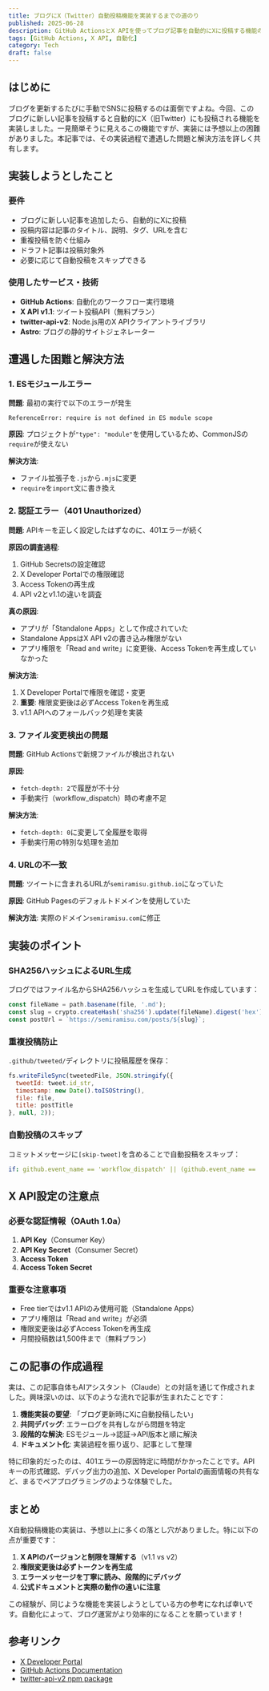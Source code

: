 ```yaml
---
title: ブログにX（Twitter）自動投稿機能を実装するまでの道のり
published: 2025-06-28
description: GitHub ActionsとX APIを使ってブログ記事を自動的にXに投稿する機能の実装過程で遭遇した問題と解決方法を詳しく解説します
tags: [GitHub Actions, X API, 自動化]
category: Tech
draft: false
---
```


## はじめに

ブログを更新するたびに手動でSNSに投稿するのは面倒ですよね。今回、このブログに新しい記事を投稿すると自動的にX（旧Twitter）にも投稿される機能を実装しました。一見簡単そうに見えるこの機能ですが、実装には予想以上の困難がありました。本記事では、その実装過程で遭遇した問題と解決方法を詳しく共有します。

## 実装しようとしたこと

### 要件
- ブログに新しい記事を追加したら、自動的にXに投稿
- 投稿内容は記事のタイトル、説明、タグ、URLを含む
- 重複投稿を防ぐ仕組み
- ドラフト記事は投稿対象外
- 必要に応じて自動投稿をスキップできる

### 使用したサービス・技術
- **GitHub Actions**: 自動化のワークフロー実行環境
- **X API v1.1**: ツイート投稿API（無料プラン）
- **twitter-api-v2**: Node.js用のX APIクライアントライブラリ
- **Astro**: ブログの静的サイトジェネレーター

## 遭遇した困難と解決方法

### 1. ESモジュールエラー

**問題**: 最初の実行で以下のエラーが発生
```
ReferenceError: require is not defined in ES module scope
```

**原因**: プロジェクトが`"type": "module"`を使用しているため、CommonJSの`require`が使えない

**解決方法**: 
- ファイル拡張子を`.js`から`.mjs`に変更
- `require`を`import`文に書き換え

### 2. 認証エラー（401 Unauthorized）

**問題**: APIキーを正しく設定したはずなのに、401エラーが続く

**原因の調査過程**:
1. GitHub Secretsの設定確認
2. X Developer Portalでの権限確認
3. Access Tokenの再生成
4. API v2とv1.1の違いを調査

**真の原因**: 
- アプリが「Standalone Apps」として作成されていた
- Standalone AppsはX API v2の書き込み権限がない
- アプリ権限を「Read and write」に変更後、Access Tokenを再生成していなかった

**解決方法**:
1. X Developer Portalで権限を確認・変更
2. **重要**: 権限変更後は必ずAccess Tokenを再生成
3. v1.1 APIへのフォールバック処理を実装

### 3. ファイル変更検出の問題

**問題**: GitHub Actionsで新規ファイルが検出されない

**原因**: 
- `fetch-depth: 2`で履歴が不十分
- 手動実行（workflow_dispatch）時の考慮不足

**解決方法**:
- `fetch-depth: 0`に変更して全履歴を取得
- 手動実行用の特別な処理を追加

### 4. URLの不一致

**問題**: ツイートに含まれるURLが`semiramisu.github.io`になっていた

**原因**: GitHub Pagesのデフォルトドメインを使用していた

**解決方法**: 実際のドメイン`semiramisu.com`に修正

## 実装のポイント

### SHA256ハッシュによるURL生成

ブログではファイル名からSHA256ハッシュを生成してURLを作成しています：

```javascript
const fileName = path.basename(file, '.md');
const slug = crypto.createHash('sha256').update(fileName).digest('hex').substring(0, 8);
const postUrl = `https://semiramisu.com/posts/${slug}`;
```

### 重複投稿防止

`.github/tweeted/`ディレクトリに投稿履歴を保存：

```javascript
fs.writeFileSync(tweetedFile, JSON.stringify({
  tweetId: tweet.id_str,
  timestamp: new Date().toISOString(),
  file: file,
  title: postTitle
}, null, 2));
```

### 自動投稿のスキップ

コミットメッセージに`[skip-tweet]`を含めることで自動投稿をスキップ：

```yaml
if: github.event_name == 'workflow_dispatch' || (github.event_name == 'push' && !contains(github.event.head_commit.message, '[skip-tweet]'))
```

## X API設定の注意点

### 必要な認証情報（OAuth 1.0a）
1. **API Key**（Consumer Key）
2. **API Key Secret**（Consumer Secret）
3. **Access Token**
4. **Access Token Secret**

### 重要な注意事項
- Free tierではv1.1 APIのみ使用可能（Standalone Apps）
- アプリ権限は「Read and write」が必須
- 権限変更後は必ずAccess Tokenを再生成
- 月間投稿数は1,500件まで（無料プラン）

## この記事の作成過程

実は、この記事自体もAIアシスタント（Claude）との対話を通じて作成されました。興味深いのは、以下のような流れで記事が生まれたことです：

1. **機能実装の要望**: 「ブログ更新時にXに自動投稿したい」
2. **共同デバッグ**: エラーログを共有しながら問題を特定
3. **段階的な解決**: ESモジュール→認証→API版本と順に解決
4. **ドキュメント化**: 実装過程を振り返り、記事として整理

特に印象的だったのは、401エラーの原因特定に時間がかかったことです。APIキーの形式確認、デバッグ出力の追加、X Developer Portalの画面情報の共有など、まるでペアプログラミングのような体験でした。

## まとめ

X自動投稿機能の実装は、予想以上に多くの落とし穴がありました。特に以下の点が重要です：

1. **X APIのバージョンと制限を理解する**（v1.1 vs v2）
2. **権限変更後は必ずトークンを再生成**
3. **エラーメッセージを丁寧に読み、段階的にデバッグ**
4. **公式ドキュメントと実際の動作の違いに注意**

この経験が、同じような機能を実装しようとしている方の参考になれば幸いです。自動化によって、ブログ運営がより効率的になることを願っています！

## 参考リンク

- [X Developer Portal](https://developer.twitter.com/)
- [GitHub Actions Documentation](https://docs.github.com/actions)
- [twitter-api-v2 npm package](https://www.npmjs.com/package/twitter-api-v2)